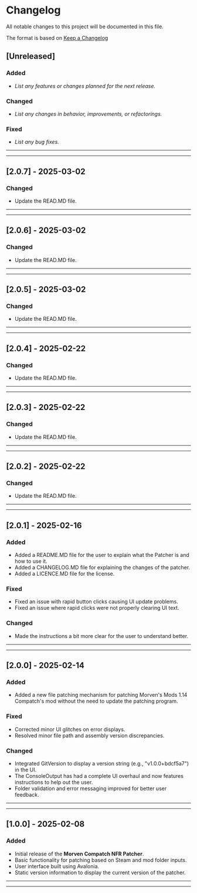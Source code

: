 # Changelog

All notable changes to this project will be documented in this file.

The format is based on [Keep a Changelog](https://keepachangelog.com/)

## [Unreleased]
### Added
- _List any features or changes planned for the next release._

### Changed
- _List any changes in behavior, improvements, or refactorings._

### Fixed
- _List any bug fixes._

------------------------------------------------------------------------------------------------

------------------------------------------------------------------------------------------------

## [2.0.7] - 2025-03-02

### Changed
- Update the READ.MD file.
------------------------------------------------------------------------------------------------

------------------------------------------------------------------------------------------------

## [2.0.6] - 2025-03-02

### Changed
- Update the READ.MD file.
------------------------------------------------------------------------------------------------

------------------------------------------------------------------------------------------------

## [2.0.5] - 2025-03-02

### Changed
- Update the READ.MD file.
------------------------------------------------------------------------------------------------

------------------------------------------------------------------------------------------------

## [2.0.4] - 2025-02-22

### Changed
- Update the READ.MD file.
------------------------------------------------------------------------------------------------

------------------------------------------------------------------------------------------------

## [2.0.3] - 2025-02-22

### Changed
- Update the READ.MD file.
------------------------------------------------------------------------------------------------

------------------------------------------------------------------------------------------------

## [2.0.2] - 2025-02-22

### Changed
- Update the READ.MD file.
------------------------------------------------------------------------------------------------

------------------------------------------------------------------------------------------------

## [2.0.1] - 2025-02-16

### Added
- Added a README.MD file for the user to explain what the Patcher is and how to use it.
- Added a CHANGELOG.MD file for explaining the changes of the patcher.
- Added a LICENCE.MD file for the license.

### Fixed
- Fixed an issue with rapid button clicks causing UI update problems.
- Fixed an issue where rapid clicks were not properly clearing UI text.

### Changed
- Made the instructions a bit more clear for the user to understand better.

------------------------------------------------------------------------------------------------

------------------------------------------------------------------------------------------------

## [2.0.0] - 2025-02-14
### Added
- Added a new file patching mechanism for patching Morven's Mods 1.14 Compatch's mod without the need to update the patching program.

### Fixed
- Corrected minor UI glitches on error displays.
- Resolved minor file path and assembly version discrepancies.

### Changed
- Integrated GitVersion to display a version string (e.g., "v1.0.0+bdcf5a7") in the UI.
- The ConsoleOutput has had a complete UI overhaul and now features instructions to help out the user.
- Folder validation and error messaging improved for better user feedback.
------------------------------------------------------------------------------------------------

------------------------------------------------------------------------------------------------

## [1.0.0] - 2025-02-08
### Added
- Initial release of the **Morven Compatch NFR Patcher**.
- Basic functionality for patching based on Steam and mod folder inputs.
- User interface built using Avalonia.
- Static version information to display the current version of the patcher.
------------------------------------------------------------------------------------------------

------------------------------------------------------------------------------------------------